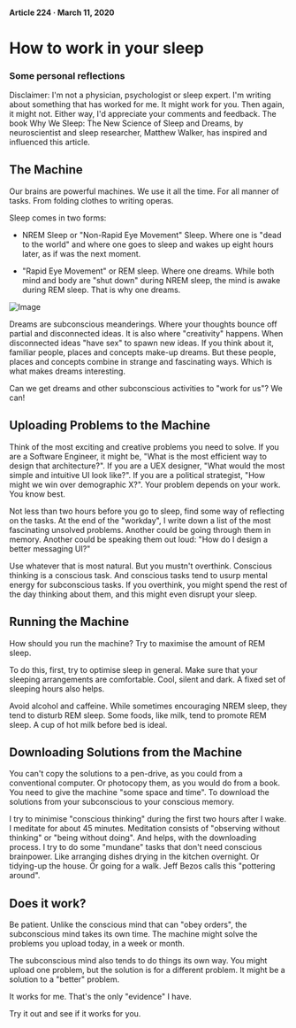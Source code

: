 #### Article 224 · March 11, 2020

# How to work in your sleep

### Some personal reflections

Disclaimer: I'm not a physician, psychologist or sleep expert. I'm writing about something that has worked for me. It might work for you. Then again, it might not. Either way, I'd appreciate your comments and feedback. The book Why We Sleep: The New Science of Sleep and Dreams, by neuroscientist and sleep researcher, Matthew Walker, has inspired and influenced this article.

## The Machine

Our brains are powerful machines. We use it all the time. For all manner of tasks. From folding clothes to writing operas.

Sleep comes in two forms:

* NREM Sleep or "Non-Rapid Eye Movement" Sleep. Where one is "dead to the world" and where one goes to sleep and wakes up eight hours later, as if was the next moment.

* "Rapid Eye Movement" or REM sleep. Where one dreams. While both mind and body are "shut down" during NREM sleep, the mind is awake during REM sleep. That is why one dreams.

![Image](https://cdn-images-1.medium.com/max/800/1*NIrwOyybHIQld8I-Zr989A.jpeg)

Dreams are subconscious meanderings. Where your thoughts bounce off partial and disconnected ideas. It is also where "creativity" happens. When disconnected ideas "have sex" to spawn new ideas. If you think about it, familiar people, places and concepts make-up dreams. But these people, places and concepts combine in strange and fascinating ways. Which is what makes dreams interesting.

Can we get dreams and other subconscious activities to "work for us"? We can!

## Uploading Problems to the Machine

Think of the most exciting and creative problems you need to solve. If you are a Software Engineer, it might be, "What is the most efficient way to design that architecture?". If you are a UEX designer, "What would the most simple and intuitive UI look like?". If you are a political strategist, "How might we win over demographic X?". Your problem depends on your work. You know best.

Not less than two hours before you go to sleep, find some way of reflecting on the tasks. At the end of the "workday", I write down a list of the most fascinating unsolved problems. Another could be going through them in memory. Another could be speaking them out loud: "How do I design a better messaging UI?"

Use whatever that is most natural. But you mustn't overthink. Conscious thinking is a conscious task. And conscious tasks tend to usurp mental energy for subconscious tasks. If you overthink, you might spend the rest of the day thinking about them, and this might even disrupt your sleep.

## Running the Machine

How should you run the machine? Try to maximise the amount of REM sleep.

To do this, first, try to optimise sleep in general. Make sure that your sleeping arrangements are comfortable. Cool, silent and dark. A fixed set of sleeping hours also helps.

Avoid alcohol and caffeine. While sometimes encouraging NREM sleep, they tend to disturb REM sleep. Some foods, like milk, tend to promote REM sleep. A cup of hot milk before bed is ideal.

## Downloading Solutions from the Machine

You can't copy the solutions to a pen-drive, as you could from a conventional computer. Or photocopy them, as you would do from a book. You need to give the machine "some space and time". To download the solutions from your subconscious to your conscious memory.

I try to minimise "conscious thinking" during the first two hours after I wake. I meditate for about 45 minutes. Meditation consists of "observing without thinking" or "being without doing". And helps, with the downloading process. I try to do some "mundane" tasks that don't need conscious brainpower. Like arranging dishes drying in the kitchen overnight. Or tidying-up the house. Or going for a walk. Jeff Bezos calls this "pottering around".

## Does it work?

Be patient. Unlike the conscious mind that can "obey orders", the subconscious mind takes its own time. The machine might solve the problems you upload today, in a week or month.

The subconscious mind also tends to do things its own way. You might upload one problem, but the solution is for a different problem. It might be a solution to a "better" problem.

It works for me. That's the only "evidence" I have.

Try it out and see if it works for you.
